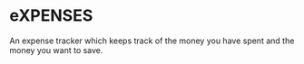 # eXPENSES
 An expense tracker which keeps track of the money you have spent and the money you want to save.
